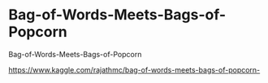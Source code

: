 # Bag-of-Words-Meets-Bags-of-Popcorn
Bag-of-Words-Meets-Bags-of-Popcorn

https://www.kaggle.com/rajathmc/bag-of-words-meets-bags-of-popcorn-

